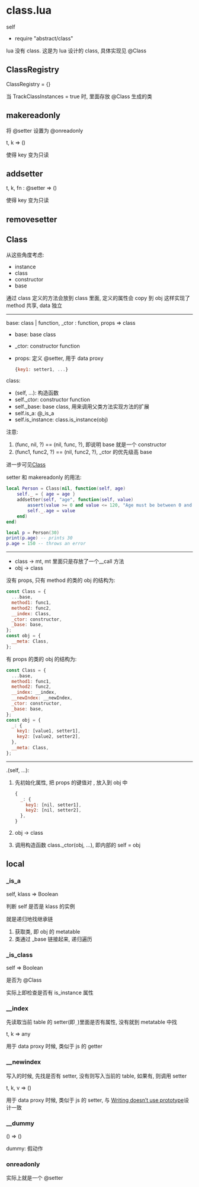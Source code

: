 # class.lua

self

- require "abstract/class"

<docs-expose>

lua 没有 class. 这是为 lua 设计的 class, 具体实现见 @Class

</docs-expose>

## ClassRegistry

<docs-expose>

ClassRegistry = {}

当 TrackClassInstances = true 时, 里面存放 @Class 生成的类

</docs-expose>

## makereadonly

将 @setter 设置为 @onreadonly

<docs-expose>

t, k => ()

使得 key 变为只读

</docs-expose>

## addsetter

<docs-expose>

t, k, fn : @setter => ()

使得 key 变为只读

</docs-expose>

## removesetter

## Class

从这些角度考虑:

- instance
- class
- constructor
- base

通过 class 定义的方法会放到 class 里面, 定义的属性会 copy 到 obj 这样实现了 method 共享, data 独立

---

<docs-expose>

base: class | function, \_ctor : function, props => class

- base: base class
- \_ctor: constructor function
- props: 定义 @setter, 用于 data proxy

  ```js
  {key1: setter1, ...}
  ```

class:

- (self, ...): 构造函数
- self.\_ctor: constructor function
- self.\_base: base class, 用来调用父类方法实现方法的扩展
- self.is_a: @\_is_a
- self.is_instance: class.is_instance(obj)

注意:

1. (func, nil, ?) == (nil, func, ?), 即说明 base 就是一个 constructor
2. (func1, func2, ?) == (nil, func2, ?), \_ctor 的优先级高 base

进一步可见[Class](https://atjiu.github.io/dstmod-tutorial/#/class)

setter 和 makereadonly 的用法:

```lua
local Person = Class(nil, function(self, age)
    self._ = { age = age }
    addsetter(self, "age", function(self, value)
        assert(value >= 0 and value <= 120, "Age must be between 0 and 120")
        self._.age = value
    end)
end)

local p = Person(30)
print(p.age) -- prints 30
p.age = 150 -- throws an error
```

</docs-expose>

---

- class -> mt, mt 里面只是存放了一个\_\_call 方法
- obj -> class

没有 props, 只有 method 的类的 obj 的结构为:

```js
const Class = {
  ...base,
  method1: func1,
  method2: func2,
  __index: Class,
  _ctor: constructor,
  _base: base,
};
const obj = {
  __meta: Class,
};
```

有 props 的类的 obj 的结构为:

```js
const Class = {
  ...base,
  method1: func1,
  method2: func2,
  __index: __index,
  __newIndex: __newIndex,
  _ctor: constructor,
  _base: base,
};
const obj = {
  _: {
    key1: [value1, setter1],
    key2: [value2, setter2],
  },
  __meta: Class,
};
```

---

.(self, ...):

1. 先初始化属性, 把 props 的键值对 , 放入到 obj 中

   ```js
   {
     _: {
       key1: [nil, setter1],
       key2: [nil, setter2],
     },
   }
   ```

2. obj -> class
3. 调用构造函数 class.\_ctor(obj, ...), 即内部的 self = obj

## local

### \_is_a

<docs-expose>

self, klass => Boolean

判断 self 是否是 klass 的实例

</docs-expose>

就是递归地找继承链

1. 获取类, 即 obj 的 metatable
2. 类通过 \_base 链接起来, 递归遍历

### \_is_class

<docs-expose>

self => Boolean

是否为 @Class

</docs-expose>

实际上即检查是否有 is_instance 属性

### \_\_index

先读取当前 table 的 setter(即`_`)里面是否有属性, 没有就到 metatable 中找

<docs-expose>

t, k => any

用于 data proxy 时候, 类似于 js 的 getter

</docs-expose>

### \_\_newindex

写入的时候, 先找是否有 setter, 没有则写入当前的 table, 如果有, 则调用 setter

<docs-expose>

t, k, v => ()

用于 data proxy 时候, 类似于 js 的 setter, 与 [Writing doesn’t use prototype](https://javascript.info/prototype-inheritance#writing-doesn-t-use-prototype)设计一致

</docs-expose>

### \_\_dummy

<docs-expose>

() => ()

dummy: 假动作

</docs-expose>

### onreadonly

<docs-expose>

实际上就是一个 @setter

</docs-expose>
